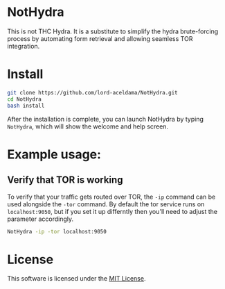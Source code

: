 # NotHydra
This is not THC Hydra. It is a substitute to simplify the hydra brute-forcing process by
automating form retrieval and allowing seamless TOR integration.

# Install
```sh
git clone https://github.com/lord-aceldama/NotHydra.git
cd NotHydra
bash install
```

After the installation is complete, you can launch NotHydra by typing `NotHydra`, which
will show the welcome and help screen.

# Example usage:
## Verify that TOR is working
To verify that your traffic gets routed over TOR, the `-ip` command can be used alongside
the `-tor` command. By default the tor service runs on `localhost:9050`, but if you set it
up differntly then you'll need to adjust the parameter accordingly.
``` sh
NotHydra -ip -tor localhost:9050
```

# License 
This software is licensed under the [MIT License](LICENSE.txt).